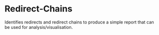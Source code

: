 # Redirect-Chains
Identifies redirects and redirect chains to produce a simple report that can be used for analysis/visualisation. 
